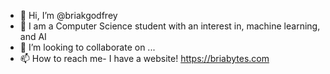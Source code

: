 - 👋 Hi, I’m @briakgodfrey
- 🌱 I am a Computer Science student with an interest in, machine learning, and AI
- 💞️ I’m looking to collaborate on ...
- 📫 How to reach me- I have a website! https://briabytes.com

<!---
briakgodfrey/briakgodfrey is a ✨ special ✨ repository because its `README.md` (this file) appears on your GitHub profile.
You can click the Preview link to take a look at your changes.
--->

